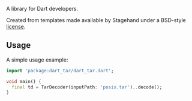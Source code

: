 A library for Dart developers.

Created from templates made available by Stagehand under a BSD-style
[license](https://github.com/dart-lang/stagehand/blob/master/LICENSE).

## Usage

A simple usage example:

```dart
import 'package:dart_tar/dart_tar.dart';

void main() {
  final td = TarDecoder(inputPath: 'posix.tar')..decode();
}
```
